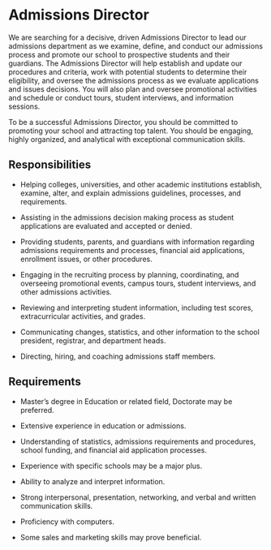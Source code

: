 # Admissions Director

We are searching for a decisive, driven Admissions Director to lead our admissions department as we examine, define, and conduct our admissions process and promote our school to prospective students and their guardians. The Admissions Director will help establish and update our procedures and criteria, work with potential students to determine their eligibility, and oversee the admissions process as we evaluate applications and issues decisions. You will also plan and oversee promotional activities and schedule or conduct tours, student interviews, and information sessions.

To be a successful Admissions Director, you should be committed to promoting your school and attracting top talent. You should be engaging, highly organized, and analytical with exceptional communication skills.

## Responsibilities

* Helping colleges, universities, and other academic institutions establish, examine, alter, and explain admissions guidelines, processes, and requirements.

* Assisting in the admissions decision making process as student applications are evaluated and accepted or denied.

* Providing students, parents, and guardians with information regarding admissions requirements and processes, financial aid applications, enrollment issues, or other procedures.

* Engaging in the recruiting process by planning, coordinating, and overseeing promotional events, campus tours, student interviews, and other admissions activities.

* Reviewing and interpreting student information, including test scores, extracurricular activities, and grades.

* Communicating changes, statistics, and other information to the school president, registrar, and department heads.

* Directing, hiring, and coaching admissions staff members.

## Requirements

* Master’s degree in Education or related field, Doctorate may be preferred.

* Extensive experience in education or admissions.

* Understanding of statistics, admissions requirements and procedures, school funding, and financial aid application processes.

* Experience with specific schools may be a major plus.

* Ability to analyze and interpret information.

* Strong interpersonal, presentation, networking, and verbal and written communication skills.

* Proficiency with computers.

* Some sales and marketing skills may prove beneficial.

